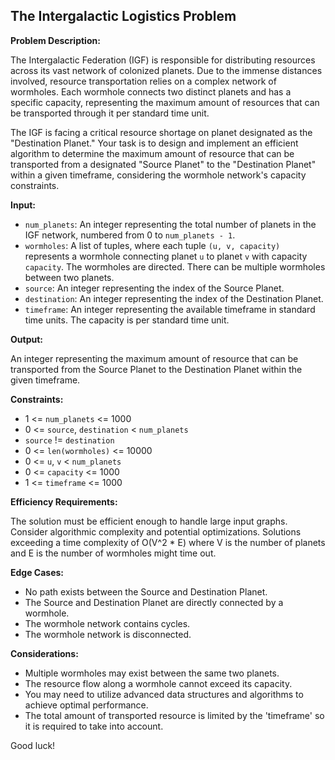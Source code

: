 ## The Intergalactic Logistics Problem

**Problem Description:**

The Intergalactic Federation (IGF) is responsible for distributing resources across its vast network of colonized planets. Due to the immense distances involved, resource transportation relies on a complex network of wormholes. Each wormhole connects two distinct planets and has a specific capacity, representing the maximum amount of resources that can be transported through it per standard time unit.

The IGF is facing a critical resource shortage on planet designated as the "Destination Planet."  Your task is to design and implement an efficient algorithm to determine the maximum amount of resource that can be transported from a designated "Source Planet" to the "Destination Planet" within a given timeframe, considering the wormhole network's capacity constraints.

**Input:**

*   `num_planets`: An integer representing the total number of planets in the IGF network, numbered from 0 to `num_planets - 1`.
*   `wormholes`: A list of tuples, where each tuple `(u, v, capacity)` represents a wormhole connecting planet `u` to planet `v` with capacity `capacity`.  The wormholes are directed. There can be multiple wormholes between two planets.
*   `source`: An integer representing the index of the Source Planet.
*   `destination`: An integer representing the index of the Destination Planet.
*   `timeframe`:  An integer representing the available timeframe in standard time units. The capacity is per standard time unit.

**Output:**

An integer representing the maximum amount of resource that can be transported from the Source Planet to the Destination Planet within the given timeframe.

**Constraints:**

*   1 <= `num_planets` <= 1000
*   0 <= `source`, `destination` < `num_planets`
*   `source` != `destination`
*   0 <= `len(wormholes)` <= 10000
*   0 <= `u`, `v` < `num_planets`
*   0 <= `capacity` <= 1000
*   1 <= `timeframe` <= 1000

**Efficiency Requirements:**

The solution must be efficient enough to handle large input graphs.  Consider algorithmic complexity and potential optimizations.  Solutions exceeding a time complexity of O(V^2 * E) where V is the number of planets and E is the number of wormholes might time out.

**Edge Cases:**

*   No path exists between the Source and Destination Planet.
*   The Source and Destination Planet are directly connected by a wormhole.
*   The wormhole network contains cycles.
*   The wormhole network is disconnected.

**Considerations:**

*   Multiple wormholes may exist between the same two planets.
*   The resource flow along a wormhole cannot exceed its capacity.
*   You may need to utilize advanced data structures and algorithms to achieve optimal performance.
*   The total amount of transported resource is limited by the 'timeframe' so it is required to take into account.

Good luck!
